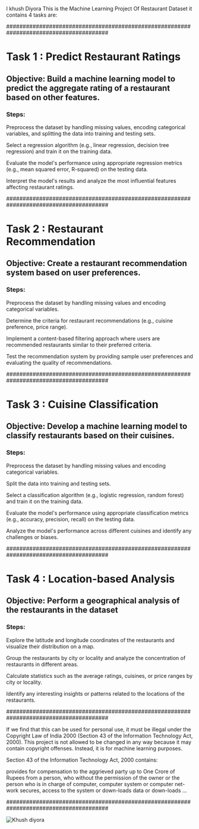 I khush  Diyora This is the Machine Learning Project Of Restaurant Dataset it contains 4 tasks are:

#######################################################################################
# Task 1 : Predict Restaurant Ratings

## Objective: Build a machine learning model to predict the aggregate rating of a restaurant based on other features.

### Steps:

Preprocess the dataset by handling missing values, encoding categorical variables, and splitting the data into training and testing sets.

Select a regression algorithm (e.g., linear regression, decision tree regression) and train it on the training data.

Evaluate the model's performance using appropriate regression metrics (e.g., mean squared error, R-squared) on the testing data.

Interpret the model's results and analyze the most influential features affecting restaurant ratings.

#######################################################################################

# Task 2 : Restaurant Recommendation

## Objective: Create a restaurant recommendation system based on user preferences.

### Steps:

Preprocess the dataset by handling missing values and encoding categorical variables.

Determine the criteria for restaurant recommendations (e.g., cuisine preference, price range).

Implement a content-based filtering approach where users are recommended restaurants similar to their preferred criteria.

Test the recommendation system by providing sample user preferences and evaluating the quality of recommendations.

#######################################################################################

# Task 3 : Cuisine Classification

## Objective:  Develop a machine learning model to classify restaurants based on their cuisines.

### Steps:

Preprocess the dataset by handling missing values and encoding categorical variables.

Split the data into training and testing sets.

Select a classification algorithm (e.g., logistic regression, random forest) and train it on the training data.

Evaluate the model's performance using appropriate classification metrics (e.g., accuracy, precision, recall) on the testing data.

Analyze the model's performance across different cuisines and identify any challenges or biases.

#######################################################################################

# Task 4 :  Location-based Analysis

## Objective:  Perform a geographical analysis of the restaurants in the dataset

### Steps:

Explore the latitude and longitude coordinates of the restaurants and visualize their distribution on a map.

Group the restaurants by city or locality and analyze the concentration of restaurants in different areas.

Calculate statistics such as the average ratings, cuisines, or price ranges by city or locality.

Identify any interesting insights or patterns related to the locations of the restaurants.

#######################################################################################

If we find that this can be used for personal use, it must be illegal under the Copyright Law of India 2000 (Section 43 of the Information Technology Act, 2000). This project is not allowed to be changed in any way because it may contain copyright offenses. Instead, it is for machine learning purposes.

Section 43 of the Information Technology Act, 2000 contains:

provides for compensation to the aggrieved party up to One Crore of Rupees from a person, who without the permission of the owner or the person who is in charge of computer, computer system or computer net-work secures, access to the system or down-loads data or down-loads ...

#######################################################################################

![Khush diyora](https://github.com/user-attachments/assets/6ae3d316-876e-483b-8d0d-d988b4704ccc)


